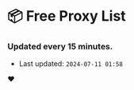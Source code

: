 # :package: Free Proxy List
### Updated every 15 minutes.

- Last updated: `2024-07-11 01:58`

:heart:
